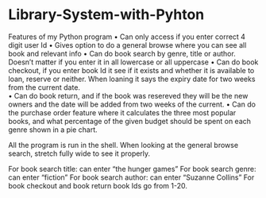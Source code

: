 # Library-System-with-Pyhton
Features of my Python program
• Can only access if you enter correct 4 digit user Id
• Gives option to do a general browse where you can see all book and relevant info
• Can do book search by genre, title or author. Doesn’t matter if you enter it in all lowercase or all uppercase
• Can do book checkout, if you enter book Id it see if it exists and whether it is available to loan, reserve or neither. When loaning it says the expiry date for two weeks from the current date.  
• Can do book return, and if the book was resereved they will be the new owners and the date will be added from two weeks of the current.
• Can do the purchase order feature where it calculates the three most popular books, and what percentage of the given budget should be spent on each genre shown in a pie chart.
 
All the program is run in the shell.
When looking at the general browse search, stretch fully wide to see it properly.
 
For book search title: can enter “the hunger games”
For book search genre: can enter “fiction”
For book search author: can enter “Suzanne Collins”
For book checkout and book return book Ids go from 1-20.
